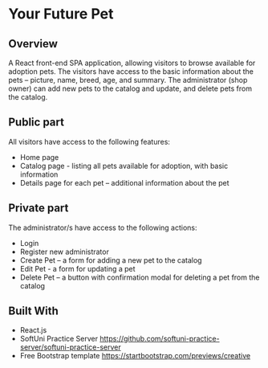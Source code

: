 # Your Future Pet
## Overview

A React front-end SPA application, allowing visitors to browse available for adoption pets. The visitors have access to the basic information about the pets – picture, name, breed, age, and summary. The administrator (shop owner) can add new pets to the catalog and update, and delete pets from the catalog.

## Public part
All visitors have access to the following features:
- Home page
- Catalog page - listing all pets available for adoption, with basic information
- Details page for each pet – additional information about the pet 

## Private part
The administrator/s have access to the following actions:
- Login
- Register new administrator
- Create Pet – a form for adding a new pet to the catalog
- Edit Pet - a form for updating a pet
- Delete Pet – a button with confirmation modal for deleting a pet from the catalog

## Built With
- React.js
- SoftUni Practice Server https://github.com/softuni-practice-server/softuni-practice-server
- Free Bootstrap template https://startbootstrap.com/previews/creative 
